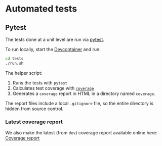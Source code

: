 # Automated tests

## Pytest

The tests done at a unit level are run via [pytest](https://docs.pytest.org/en/latest/index.html).

To run locally, start the [Devcontainer](../getting-started.md#develop-with-vs-code-remote-containers) and run:

```bash
cd tests
./run.sh
```

The helper script:

1. Runs the tests with `pytest`
2. Calculates test coverage with [`coverage`](https://coverage.readthedocs.io/en/latest/)
3. Generates a `coverage` report in HTML in a directory named `coverage`.

The report files include a local `.gitignore` file, so the entire directory is hidden from source control.

### Latest coverage report

We also make the latest (from `dev`) coverage report available online here: [Coverage report](./coverage)
